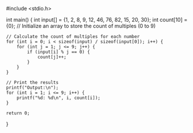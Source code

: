 #include <stdio.h>

int main() {
    int input[] = {1, 2, 8, 9, 12, 46, 76, 82, 15, 20, 30};
    int count[10] = {0}; // Initialize an array to store the count of multiples (0 to 9)

    // Calculate the count of multiples for each number
    for (int i = 0; i < sizeof(input) / sizeof(input[0]); i++) {
        for (int j = 1; j <= 9; j++) {
            if (input[i] % j == 0) {
                count[j]++;
            }
        }
    }

    // Print the results
    printf("Output:\n");
    for (int i = 1; i <= 9; i++) {
        printf("%d: %d\n", i, count[i]);
    }

    return 0;
}
